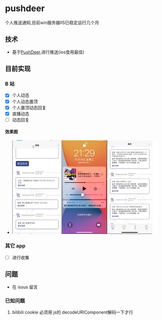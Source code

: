 # pushdeer

个人推送通知,目前win服务器IIS已稳定运行几个月

## 技术

- 基于[PushDeer](https://www.pushdeer.com/),进行推送(ios食用最佳)

## 目前实现

### B 站

- [x] 个人动态
- [x] 个人动态置顶
- [x] 个人置顶动态回复
- [x] 直播动态
- [ ] 动态回复

#### 效果图
- ![图1](./public/pushdeer.jpg)

### 其它 app

- [ ] 进行收集

## 问题

- 在 issus 留言
### 已知问题
1. bilibili cookie 必须用 js的 decodeURIComponent解码一下才行
